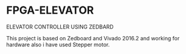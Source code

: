 # FPGA-ELEVATOR
ELEVATOR CONTROLLER USING ZEDBARD

This project is based on Zedboard and Vivado 2016.2 and working for hardware also i have used Stepper motor.
